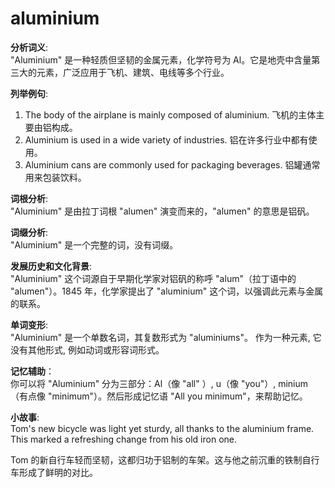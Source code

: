 # aluminium

**分析词义**:  
"Aluminium" 是一种轻质但坚韧的金属元素，化学符号为 Al。它是地壳中含量第三大的元素，广泛应用于飞机、建筑、电线等多个行业。

  

**列举例句**:

  

1.  The body of the airplane is mainly composed of aluminium. 飞机的主体主要由铝构成。
2.  Aluminium is used in a wide variety of industries. 铝在许多行业中都有使用。
3.  Aluminium cans are commonly used for packaging beverages. 铝罐通常用来包装饮料。

  

**词根分析**:  
"Aluminium" 是由拉丁词根 "alumen" 演变而来的，"alumen" 的意思是铝矾。

  

**词缀分析**:  
"Aluminium" 是一个完整的词，没有词缀。

  

**发展历史和文化背景**:  
"Aluminium" 这个词源自于早期化学家对铝矾的称呼 "alum"（拉丁语中的 "alumen"）。1845 年，化学家提出了 "aluminium" 这个词，以强调此元素与金属的联系。

  

**单词变形**:  
"Aluminium" 是一个单数名词，其复数形式为 "aluminiums"。 作为一种元素, 它没有其他形式, 例如动词或形容词形式。

  

**记忆辅助**：  
你可以将 "Aluminium" 分为三部分：Al（像 "all" ）, u（像 "you"）, minium（有点像 "minimum"）。然后形成记忆语 "All you minimum"，来帮助记忆。

  

**小故事**:  
Tom's new bicycle was light yet sturdy, all thanks to the aluminium frame. This marked a refreshing change from his old iron one.

  

Tom 的新自行车轻而坚韧，这都归功于铝制的车架。这与他之前沉重的铁制自行车形成了鲜明的对比。

